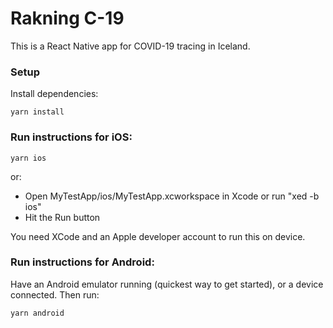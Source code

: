# Rakning C-19

This is a React Native app for COVID-19 tracing in Iceland.

### Setup

Install dependencies:
```
yarn install
```

### Run instructions for iOS:

```
yarn ios
```

or:
* Open MyTestApp/ios/MyTestApp.xcworkspace in Xcode or run "xed -b ios"
* Hit the Run button

You need XCode and an Apple developer account to run this on device.

### Run instructions for Android:

Have an Android emulator running (quickest way to get started), or a device connected.
Then run:

```
yarn android
```
